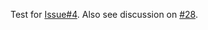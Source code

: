Test for [Issue#4](https://github.com/golang/mock/issues/4).
Also see discussion on [#28](https://github.com/golang/mock/pull/28).
